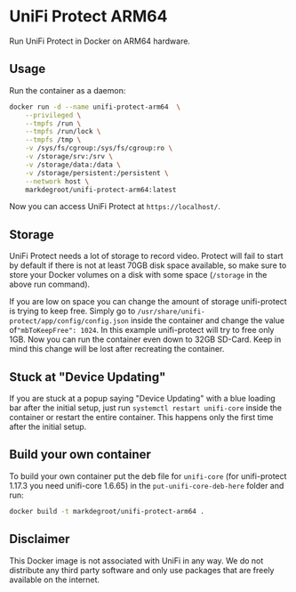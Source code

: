 # UniFi Protect ARM64

Run UniFi Protect in Docker on ARM64 hardware.

## Usage

Run the container as a daemon:

```bash
docker run -d --name unifi-protect-arm64  \
    --privileged \
    --tmpfs /run \
    --tmpfs /run/lock \
    --tmpfs /tmp \
    -v /sys/fs/cgroup:/sys/fs/cgroup:ro \
    -v /storage/srv:/srv \
    -v /storage/data:/data \
    -v /storage/persistent:/persistent \
    --network host \
    markdegroot/unifi-protect-arm64:latest
```

Now you can access UniFi Protect at `https://localhost/`.

## Storage
UniFi Protect needs a lot of storage to record video. Protect will fail to start by default if there is not at least 70GB disk space available, so make sure to store your Docker volumes on a disk with some space (`/storage` in the above run command).

If you are low on space you can change the amount of storage unifi-protect is trying to keep free. Simply go to `/usr/share/unifi-protect/app/config/config.json` inside the container and change the value of`"mbToKeepFree": 1024`. In this example unifi-protect will try to free only 1GB. Now you can run the container even down to 32GB SD-Card.
Keep in mind this change will be lost after recreating the container.

## Stuck at "Device Updating"
If you are stuck at a popup saying "Device Updating" with a blue loading bar after the initial setup, just run `systemctl restart unifi-core` inside the container or restart the entire container. This happens only the first time after the initial setup.

## Build your own container
To build your own container put the deb file for `unifi-core` (for unifi-protect 1.17.3 you need unifi-core 1.6.65) in the `put-unifi-core-deb-here` folder and run:
```bash
docker build -t markdegroot/unifi-protect-arm64 .
```

## Disclaimer
This Docker image is not associated with UniFi in any way. We do not distribute any third party software and only use packages that are freely available on the internet.
